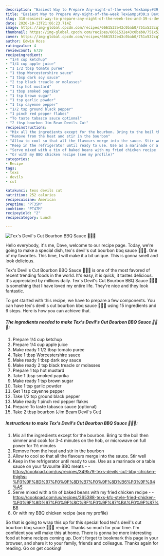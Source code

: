 ```yaml
---
description: "Easiest Way to Prepare Any-night-of-the-week Tex&amp;#39;s Devil&amp;#39;s Cut Bourbon BBQ Sauce 🍷🔥🍶"
title: "Easiest Way to Prepare Any-night-of-the-week Tex&amp;#39;s Devil&amp;#39;s Cut Bourbon BBQ Sauce 🍷🔥🍶"
slug: 310-easiest-way-to-prepare-any-night-of-the-week-tex-and-39-s-devil-and-39-s-cut-bourbon-bbq-sauce
date: 2020-10-13T21:06:23.714Z
image: https://img-global.cpcdn.com/recipes/6661532e43c0bab0/751x532cq70/texs-devils-cut-bourbon-bbq-sauce-🍷🔥🍶-recipe-main-photo.jpg
thumbnail: https://img-global.cpcdn.com/recipes/6661532e43c0bab0/751x532cq70/texs-devils-cut-bourbon-bbq-sauce-🍷🔥🍶-recipe-main-photo.jpg
cover: https://img-global.cpcdn.com/recipes/6661532e43c0bab0/751x532cq70/texs-devils-cut-bourbon-bbq-sauce-🍷🔥🍶-recipe-main-photo.jpg
author: Edwin Ross
ratingvalue: 4
reviewcount: 6739
recipeingredient:
- "1/4 cup ketchup"
- "1/4 cup apple juice"
- "1 1/2 tbsp tomato puree"
- "1 tbsp Worcestershire sauce"
- "1 tbsp dark soy sauce"
- "2 tsp black treacle or molasses"
- "1 tsp hot mustard"
- "1 tbsp smoked paprika"
- "1 tsp brown sugar"
- "1 tsp garlic powder"
- "1 tsp cayenne pepper"
- "1/2 tsp ground black pepper"
- "1 pinch red pepper flakes"
- "To taste tabasco sauce optional"
- "2 tbsp bourbon Jim Beam Devils Cut"
recipeinstructions:
- "Mix all the ingredients except for the bourbon. Bring to the boil then simmer and cook for 3-4 minutes on the hob, or microwave on full power for 1½ minutes"
- "Remove from the heat and stir in the bourbon"
- "Allow to cool so that all the flavours merge into the sauce. Stir well"
- "Keep in the refrigerator until ready to use. Use as a marinade or a table sauce on your favourite BBQ meats  https://cookpad.com/us/recipes/349579-texs-devils-cut-bbq-chicken-thighs-%F0%9F%8D%97%F0%9F%8D%B7%F0%9F%8D%B6%F0%9F%94%A5"
- "Serve mixed with a tin of baked beans with my fried chicken recipe  https://cookpad.com/us/recipes/365388-texs-kfc-style-fried-chicken-%F0%9F%8D%97%F0%9F%8C%BF%F0%9F%87%BA%F0%9F%87%B8"
- "Or with my BBQ chicken recipe (see my profile)"
categories:
- Recipe
tags:
- texs
- devils
- cut

katakunci: texs devils cut 
nutrition: 252 calories
recipecuisine: American
preptime: "PT35M"
cooktime: "PT47M"
recipeyield: "2"
recipecategory: Lunch

---
```



![Tex&#39;s Devil&#39;s Cut Bourbon BBQ Sauce 🍷🔥🍶](https://img-global.cpcdn.com/recipes/6661532e43c0bab0/751x532cq70/texs-devils-cut-bourbon-bbq-sauce-🍷🔥🍶-recipe-main-photo.jpg)

Hello everybody, it's me, Dave, welcome to our recipe page. Today, we're going to make a special dish, tex&#39;s devil&#39;s cut bourbon bbq sauce 🍷🔥🍶. One of my favorites. This time, I will make it a bit unique. This is gonna smell and look delicious.

Tex&#39;s Devil&#39;s Cut Bourbon BBQ Sauce 🍷🔥🍶 is one of the most favored of recent trending foods in the world. It's easy, it is quick, it tastes delicious. It's appreciated by millions daily. Tex&#39;s Devil&#39;s Cut Bourbon BBQ Sauce 🍷🔥🍶 is something that I have loved my entire life. They're nice and they look fantastic.




To get started with this recipe, we have to prepare a few components. You can have tex&#39;s devil&#39;s cut bourbon bbq sauce 🍷🔥🍶 using 15 ingredients and 6 steps. Here is how you can achieve that.

<!--inarticleads1-->

##### The ingredients needed to make Tex&#39;s Devil&#39;s Cut Bourbon BBQ Sauce 🍷🔥🍶:

1. Prepare 1/4 cup ketchup
1. Prepare 1/4 cup apple juice
1. Make ready 1 1/2 tbsp tomato puree
1. Take 1 tbsp Worcestershire sauce
1. Make ready 1 tbsp dark soy sauce
1. Make ready 2 tsp black treacle or molasses
1. Prepare 1 tsp hot mustard
1. Take 1 tbsp smoked paprika
1. Make ready 1 tsp brown sugar
1. Take 1 tsp garlic powder
1. Get 1 tsp cayenne pepper
1. Take 1/2 tsp ground black pepper
1. Make ready 1 pinch red pepper flakes
1. Prepare To taste tabasco sauce (optional)
1. Take 2 tbsp bourbon (Jim Beam Devil&#39;s Cut)




<!--inarticleads2-->

##### Instructions to make Tex&#39;s Devil&#39;s Cut Bourbon BBQ Sauce 🍷🔥🍶:

1. Mix all the ingredients except for the bourbon. Bring to the boil then simmer and cook for 3-4 minutes on the hob, or microwave on full power for 1½ minutes
1. Remove from the heat and stir in the bourbon
1. Allow to cool so that all the flavours merge into the sauce. Stir well
1. Keep in the refrigerator until ready to use. Use as a marinade or a table sauce on your favourite BBQ meats -  - https://cookpad.com/us/recipes/349579-texs-devils-cut-bbq-chicken-thighs-%F0%9F%8D%97%F0%9F%8D%B7%F0%9F%8D%B6%F0%9F%94%A5
1. Serve mixed with a tin of baked beans with my fried chicken recipe -  - https://cookpad.com/us/recipes/365388-texs-kfc-style-fried-chicken-%F0%9F%8D%97%F0%9F%8C%BF%F0%9F%87%BA%F0%9F%87%B8
1. Or with my BBQ chicken recipe (see my profile)




So that is going to wrap this up for this special food tex&#39;s devil&#39;s cut bourbon bbq sauce 🍷🔥🍶 recipe. Thanks so much for your time. I'm confident you will make this at home. There is gonna be more interesting food at home recipes coming up. Don't forget to bookmark this page in your browser, and share it to your family, friends and colleague. Thanks again for reading. Go on get cooking!
